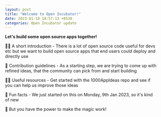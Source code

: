 ```yaml
---
layout: post
title: "Welcome to Open Incubator!"
date: 2023-01-18 18:57:13 +0530
categories: Open Incubator update
---
```


**Let's build some open source apps together!**

🙋‍♀️ A short introduction - There is a lot of open source code useful for devs etc but we want to build open source apps that end users could deploy and directly use

🌈 Contribution guidelines - As a starting step, we are trying to come up with refined ideas, that the community can pick from and start building

👩‍💻 Useful resources - Get started with the 1000AppIdeas repo and see if you can help us improve those ideas

🍿 Fun facts - We just started on this on Monday, 9th Jan 2023, so it's kind of new

🧙 But you have the power to make the magic work!
